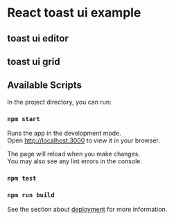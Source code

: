 # React toast ui example

## toast ui editor

## toast ui grid

## Available Scripts

In the project directory, you can run:

### `npm start`

Runs the app in the development mode.\
Open [http://localhost:3000](http://localhost:3000) to view it in your browser.

The page will reload when you make changes.\
You may also see any lint errors in the console.

### `npm test`

### `npm run build`

See the section about [deployment](https://facebook.github.io/create-react-app/docs/deployment) for more information.
